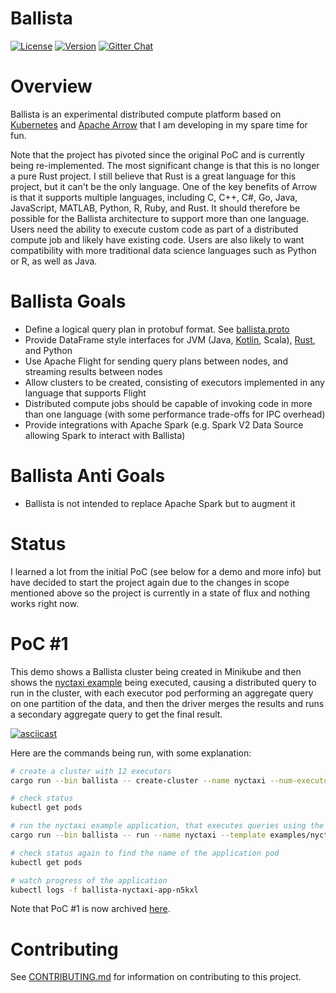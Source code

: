 # Ballista


[![License](https://img.shields.io/badge/License-Apache%202.0-blue.svg)](https://opensource.org/licenses/Apache-2.0)
[![Version](https://img.shields.io/crates/v/ballista.svg)](https://crates.io/crates/ballista)
[![Gitter Chat](https://badges.gitter.im/ballista-rs/community.svg)](https://gitter.im/ballista-rs/community?utm_source=badge&utm_medium=badge&utm_campaign=pr-badge&utm_content=badge)

# Overview

Ballista is an experimental distributed compute platform based on [Kubernetes](https://kubernetes.io/) and [Apache Arrow](https://arrow.apache.org/) that I am developing in my spare time for fun. 

Note that the project has pivoted since the original PoC and is currently being re-implemented. The most significant change is that this is no longer a pure Rust project. I still believe that Rust is a great language for this project, but it can't be the only language. One of the key benefits of Arrow is that it supports multiple languages, including C, C++, C#, Go, Java, JavaScript, MATLAB, Python, R, Ruby, and Rust. It should therefore be possible for the Ballista architecture to support more than one language. Users need the ability to execute custom code as part of a distributed compute job and likely have existing code. Users are also likely to want compatibility with more traditional data science languages such as Python or R, as well as Java.

# Ballista Goals

- Define a logical query plan in protobuf format. See [ballista.proto](proto/ballista.proto)
- Provide DataFrame style interfaces for JVM (Java, [Kotlin](jvm/client/src/main/kotlin/DataFrame.kt), Scala), [Rust](rust/src/dataframe.rs), and Python
- Use Apache Flight for sending query plans between nodes, and streaming results between nodes
- Allow clusters to be created, consisting of executors implemented in any language that supports Flight
- Distributed compute jobs should be capable of invoking code in more than one language (with some performance trade-offs for IPC overhead)
- Provide integrations with Apache Spark (e.g. Spark V2 Data Source allowing Spark to interact with Ballista)

# Ballista Anti Goals

- Ballista is not intended to replace Apache Spark but to augment it

# Status

I learned a lot from the initial PoC (see below for a demo and more info) but have decided to start the project again due to the changes in scope mentioned above so the project is currently in a state of flux and nothing works right now. 

# PoC #1

This demo shows a Ballista cluster being created in Minikube and then shows the [nyctaxi example](examples/nyctaxi) being executed, causing a distributed query to run in the cluster, with each executor pod performing an aggregate query on one partition of the data, and then the driver merges the results and runs a secondary aggregate query to get the final result. 

[![asciicast](https://asciinema.org/a/SArI3f8PVFjgc45wHubEQQnca.svg)](https://asciinema.org/a/UCdmelZpxeACYVSeAlGHSWBRr)

Here are the commands being run, with some explanation:

```bash
# create a cluster with 12 executors
cargo run --bin ballista -- create-cluster --name nyctaxi --num-executors 12 --template examples/nyctaxi/templates/executor.yaml

# check status
kubectl get pods

# run the nyctaxi example application, that executes queries using the executors
cargo run --bin ballista -- run --name nyctaxi --template examples/nyctaxi/templates/application.yaml

# check status again to find the name of the application pod
kubectl get pods

# watch progress of the application
kubectl logs -f ballista-nyctaxi-app-n5kxl
```

Note that PoC #1 is now archived [here](archive/poc1).

# Contributing

See [CONTRIBUTING.md](CONTRIBUTING.md) for information on contributing to this project.




